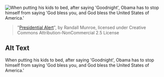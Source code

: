 ![When putting his kids to bed, after saying 'Goodnight', Obama has to stop himself from saying 'God bless you, and God bless the United States of America.'](https://imgs.xkcd.com/comics/presidential_alert.png)
> "[Presidential Alert](https://xkcd.com/1435/)", by Randall Munroe, licensed under Creative Commons Attribution-NonCommercial 2.5 License

## Alt Text
When putting his kids to bed, after saying 'Goodnight', Obama has to stop himself from saying 'God bless you, and God bless the United States of America.'

